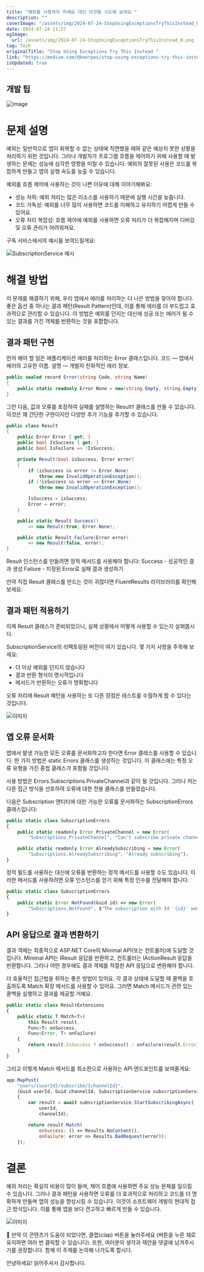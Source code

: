 ```yaml
---
title: "예외를 사용하지 마세요 대신 이것을 시도해 보세요 "
description: ""
coverImage: "/assets/img/2024-07-24-StopUsingExceptionsTryThisInstead_0.png"
date: 2024-07-24 11:57
ogImage: 
  url: /assets/img/2024-07-24-StopUsingExceptionsTryThisInstead_0.png
tag: Tech
originalTitle: "Stop Using Exceptions Try This Instead "
link: "https://medium.com/@kmorpex/stop-using-exceptions-try-this-instead-a35c0f4d30ad"
isUpdated: true
---
```






## 개발 팁

![image](/assets/img/2024-07-24-StopUsingExceptionsTryThisInstead_0.png)

# 문제 설명

예외는 일반적으로 앱이 회복할 수 없는 상태에 직면했을 때와 같은 예상치 못한 상황을 처리하기 위한 것입니다. 그러나 개발자가 프로그램 흐름을 제어하기 위해 사용할 때 발생하는 문제는 성능에 심각한 영향을 미칠 수 있습니다. 예외의 잘못된 사용은 코드를 복잡하게 만들고 앱의 실행 속도를 늦출 수 있습니다.

<div class="content-ad"></div>

예외를 흐름 제어에 사용하는 것이 나쁜 이유에 대해 이야기해봐요:

- 성능 저하: 예외 처리는 많은 리소스를 사용하기 때문에 실행 시간을 늦춥니다.
- 코드 가독성: 예외를 너무 많이 사용하면 코드를 이해하고 유지하기 어렵게 만들 수 있어요.
- 오류 처리 복잡성: 흐름 제어에 예외를 사용하면 오류 처리가 더 복잡해지며 디버깅 및 오류 관리가 어려워져요.

구독 서비스에서의 예시를 보여드릴게요:

![SubscriptionService 예시](/assets/img/2024-07-24-StopUsingExceptionsTryThisInstead_1.png)

<div class="content-ad"></div>

# 해결 방법

이 문제를 해결하기 위해, 우리 앱에서 에러를 처리하는 더 나은 방법을 찾아야 합니다. 좋은 옵션 중 하나는 결과 패턴(Result Pattern)인데, 이를 통해 에러를 더 부드럽고 효과적으로 관리할 수 있습니다. 이 방법은 예외를 던지는 대신에 성공 또는 에러가 될 수 있는 결과를 가진 객체를 반환하는 것을 포함합니다.

## 결과 패턴 구현

먼저 해야 할 일은 애플리케이션 에러를 처리하는 Error 클래스입니다.
코드 — 앱에서 에러의 고유한 이름.
설명 — 개발자 친화적인 에러 정보.

<div class="content-ad"></div>

```csharp
public sealed record Error(string Code, string Name)
{
    public static readonly Error None = new(string.Empty, string.Empty);
}
```

그런 다음, 값과 오류를 포장하여 실패를 설명하는 Result`T` 클래스를 만들 수 있습니다. 이것은 꽤 간단한 구현이지만 다양한 추가 기능을 추가할 수 있습니다.

```csharp
public class Result
{
    public Error Error { get; }
    public bool IsSuccess { get; }
    public bool IsFailure => !IsSuccess;

    private Result(bool isSuccess, Error error)
    {
        if (isSuccess && error != Error.None) 
            throw new InvalidOperationException();
        if (!isSuccess && error == Error.None) 
            throw new InvalidOperationException();

        IsSuccess = isSuccess;
        Error = error;
    }

    public static Result Success() 
        => new Result(true, Error.None);

    public static Result Failure(Error error) 
        => new Result(false, error);
}
```

Result 인스턴스를 만들려면 정적 메서드를 사용해야 합니다:
Success - 성공적인 결과 생성
Failure - 지정된 Error로 실패 결과 생성하기


<div class="content-ad"></div>

만약 직접 Result 클래스를 만드는 것이 귀찮다면 FluentResults 라이브러리를 확인해보세요.

## 결과 패턴 적용하기

이제 Result 클래스가 준비되었으니, 실제 상황에서 어떻게 사용할 수 있는지 살펴봅시다.

SubscriptionService의 리팩토링된 버전이 여기 있습니다. 몇 가지 사항을 주목해 보세요:

<div class="content-ad"></div>

- 더 이상 예외를 던지지 않습니다
- 결과 반환 형식이 명시적입니다
- 메서드가 반환하는 오류가 명확합니다

오류 처리에 Result 패턴을 사용하는 또 다른 장점은 테스트를 수월하게 할 수 있다는 것입니다.

![이미지](/assets/img/2024-07-24-StopUsingExceptionsTryThisInstead_2.png)

## 앱 오류 문서화

<div class="content-ad"></div>

앱에서 발생 가능한 모든 오류를 문서화하고자 한다면 Error 클래스를 사용할 수 있습니다. 한 가지 방법은 static Errors 클래스를 생성하는 것입니다. 이 클래스에는 특정 오류 유형을 가진 중첩 클래스가 포함될 것입니다.

사용 방법은 Errors.Subscriptions.PrivateChannel과 같이 될 것입니다. 그러나 저는 다른 접근 방식을 선호하여 오류에 대한 전용 클래스를 만들었습니다.

다음은 Subscription 엔티티에 대한 가능한 오류를 문서화하는 SubscriptionErrors 클래스입니다:

```js
public static class SubscriptionErrors
{
    public static readonly Error PrivateChannel = new Error(
        "Subscriptions.PrivateChannel", "Can't subscribe private channel");

    public static readonly Error AlreadySubscribing = new Error(
        "Subscriptions.AlreadySubscribing", "Already subscribing");
}
```

<div class="content-ad"></div>

정적 필드를 사용하는 대신에 오류를 반환하는 정적 메서드를 사용할 수도 있습니다. 이러한 메서드를 사용하려면 오류 인스턴스를 얻기 위해 특정 인수를 전달해야 합니다.

```js
public static class SubscriptionErrors
{
    public static Error NotFound(Guid id) => new Error(
        "Subscriptions.NotFound", $"The subscription with Id '{id}' was not found");
}
```

## API 응답으로 결과 변환하기

결과 객체는 최종적으로 ASP.NET Core의 Minimal API(또는 컨트롤러)에 도달할 것입니다. Minimal API는 IResult 응답을 반환하고, 컨트롤러는 IActionResult 응답을 반환합니다. 그러나 어떤 경우에도 결과 객체를 적절한 API 응답으로 변환해야 합니다.

<div class="content-ad"></div>

더 효율적인 접근법을 취하는 좋은 방법이 있어요. 각 결과 상태에 도달할 때 콜백을 호출하도록 Match 확장 메서드를 사용할 수 있어요. 그러면 Match 메서드가 관련 있는 콜백을 실행하고 결과를 제공할 거예요.

```js
public static class ResultExtensions
{
    public static T Match<T>(
        this Result result,
        Func<T> onSuccess,
        Func<Error, T> onFailure)
    {
        return result.IsSuccess ? onSuccess() : onFailure(result.Error);
    }
}
```

그리고 이렇게 Match 메서드를 최소한으로 사용하는 API 엔드포인트를 보여줄게요:

```js
app.MapPost(
    "users/{userId}/subscribe/{channelId}",
    (Guid userId, Guid channelId, SubscriptionService subscriptionService) =>
    {
        var result = await subscriptionService.StartSubscribingAsync(
            userId,
            channelId);

        return result.Match(
            onSuccess: () => Results.NoContent(),
            onFailure: error => Results.BadRequest(error));
    });
```

<div class="content-ad"></div>

# 결론

예외 처리는 확실히 비용이 많이 들며, 제어 흐름에 사용하면 주요 성능 문제를 일으킬 수 있습니다. 그러나 결과 패턴을 사용하면 오류를 더 효과적으로 처리하고 코드를 더 명확하게 만들며 앱의 성능을 향상시킬 수 있습니다. 이것이 소프트웨어 개발의 현대적 접근 방식입니다. 이를 통해 앱을 보다 견고하고 빠르게 만들 수 있습니다.

![이미지](https://miro.medium.com/v2/resize:fit:1400/0*lKq48DXVBjSwagaB.gif)

👏 만약 이 콘텐츠가 도움이 되었다면, 클랩(clap) 버튼을 눌러주세요 (버튼을 누른 채로 유지하면 여러 번 클릭할 수 있습니다). 또한, 여러분의 생각과 제안을 댓글에 남겨주시기를 권장합니다. 함께 이 주제를 논의해 나가도록 합시다.

<div class="content-ad"></div>

안녕하세요! 읽어주셔서 감사합니다.